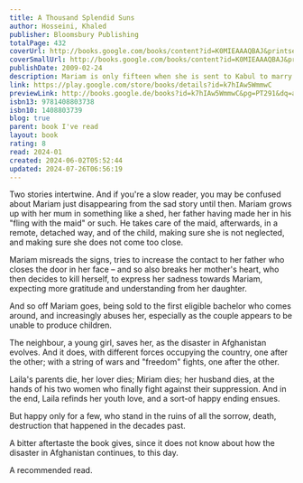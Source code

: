 ```yaml
---  
title: A Thousand Splendid Suns  
author: Hosseini, Khaled  
publisher: Bloomsbury Publishing  
totalPage: 432  
coverUrl: http://books.google.com/books/content?id=K0MIEAAAQBAJ&printsec=frontcover&img=1&zoom=1&edge=curl&source=gbs_api  
coverSmallUrl: http://books.google.com/books/content?id=K0MIEAAAQBAJ&printsec=frontcover&img=1&zoom=5&edge=curl&source=gbs_api  
publishDate: 2009-02-24  
description: Mariam is only fifteen when she is sent to Kabul to marry Rasheed. Nearly two decades later, a friendship grows between Mariam and a local teenager, Laila, as strong as the ties between mother and daughter. When the Taliban take over, life becomes a desperate struggle against starvation, brutality and fear. Yet love can move a person to act in unexpected ways, and lead them to overcome the most daunting obstacles with a startling heroism.  
link: https://play.google.com/store/books/details?id=k7hIAw5WmmwC  
previewLink: http://books.google.de/books?id=k7hIAw5WmmwC&pg=PT291&dq=a+thousand+splendid+suns&hl=&as_pt=BOOKS&cd=14&source=gbs_api  
isbn13: 9781408803738  
isbn10: 1408803739  
blog: true  
parent: book I've read  
layout: book  
rating: 8  
read: 2024-01  
created: 2024-06-02T05:52:44  
updated: 2024-07-26T06:56:19  
---  
```

  
Two stories intertwine. And if you're a slow reader, you may be confused about Mariam just disappearing from the sad story until then. Mariam grows up with her mum in something like a shed, her father having made her in his "fling with the maid" or such. He takes care of the maid, afterwards, in a remote, detached way, and of the child, making sure she is not neglected, and making sure she does not come too close.  
  
Mariam misreads the signs, tries to increase the contact to her father who closes the door in her face – and so also breaks her mother's heart, who then decides to kill herself, to express her sadness towards Mariam, expecting more gratitude and understanding from her daughter.  
  
And so off Mariam goes, being sold to the first eligible bachelor who comes around, and increasingly abuses her, especially as the couple appears to be unable to produce children.  
  
The neighbour, a young girl, saves her, as the disaster in Afghanistan evolves. And it does, with different forces occupying the country, one after the other; with a string of wars and "freedom" fights, one after the other.  
  
Laila's parents die, her lover dies; Miriam dies; her husband dies, at the hands of his two women who finally fight against their suppression. And in the end, Laila refinds her youth love, and a sort-of happy ending ensues.  
  
But happy only for a few, who stand in the ruins of all the sorrow, death, destruction that happened in the decades past.  
  
A bitter aftertaste the book gives, since it does not know about how the disaster in Afghanistan continues, to this day.  
  
A recommended read.  
